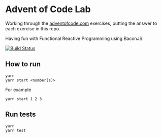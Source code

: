 # Advent of Code Lab

Working through the [adventofcode.com](http://adventofcode.com/)
exercises, putting the answer to each exercise in this repo.

Having fun with Functional Reactive Programming using BaconJS.

[![Build Status](https://travis-ci.org/hugojosefson/adventofcode-lab.svg?branch=master)](https://travis-ci.org/hugojosefson/adventofcode-lab)

## How to run

    yarn
    yarn start <number(s)>
    
For example

    yarn start 1 2 3
    
## Run tests

    yarn
    yarn test
